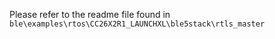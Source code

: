 Please refer to the readme file found in `ble\examples\rtos\CC26X2R1_LAUNCHXL\ble5stack\rtls_master`